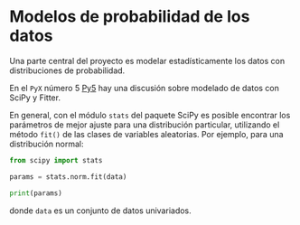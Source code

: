 # Modelos de probabilidad de los datos

Una parte central del proyecto es modelar estadísticamente los datos con distribuciones de probabilidad.

En el `PyX` número 5 [Py5](https://github.com/fabianabarca/python) hay una discusión sobre modelado de datos con SciPy y Fitter.

En general, con el módulo `stats` del paquete SciPy es posible encontrar los parámetros de mejor ajuste para una distribución particular, utilizando el método `fit()` de las clases de variables aleatorias. Por ejemplo, para una distribución normal:

```python
from scipy import stats

params = stats.norm.fit(data)

print(params)
```

donde `data` es un conjunto de datos univariados.
